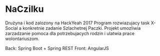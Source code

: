 # NaCzilku
Drużyna i kod zalozony na HackYeah 2017
Program rozwiazujacy task X-Social a konkretnie zadanie Szlachetnej Paczki.
Projekt umozliwia zarzadzanie pomoca dla potrzebujacych rodzin i ulatwia prace wolontariuszom.

Back: Spring Boot + Spring REST
Front: AngularJS
